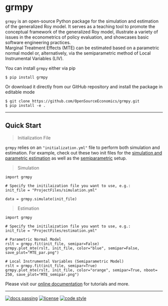 # grmpy

``grmpy``  is an open-source Python package for the simulation and estimation of the generalized Roy model. It serves as a teaching tool to promote the conceptual framework of the generalized Roy model, illustrate a variety of issues in the econometrics of policy evaluation, and showcases basic software engineering practices. <br>
Marginal Treatment Effects (MTE) can be estimated based on a parametric normal model or,
alternatively, via the semiparametric method of Local Instrumental Variables (LIV).

You can install ```grmpy``` either via pip

```
$ pip install grmpy
```
Or download it directly from our GitHub repository and install the package in editable mode

```
$ git clone https://github.com/OpenSourceEconomics/grmpy.git
$ pip install -e .
```

---
## Quick Start
> Initialization File

```grmpy``` relies on an ```"initialization.yml"``` file to perform both simulation and estimation.
For example, check out these two init files for the 
[simulation and parametric estimation](https://github.com/OpenSourceEconomics/grmpy/blob/master/promotion/grmpy_tutorial_notebook/files/tutorial.grmpy.yml) as well as 
the [semiparametric](https://github.com/OpenSourceEconomics/grmpy/blob/master/promotion/grmpy_tutorial_notebook/files/tutorial_semipar.yml) setup.

> Simulation
```
import grmpy

# Specify the initilaization file you want to use, e.g.:
init_file = "ProjectFiles/simulation.yml"

data = grmpy.simulate(init_file)
```
> Estimation

```
import grmpy

# Specify the initilaization file you want to use, e.g.:
init_file = "ProjectFiles/estimation.yml"

# Parametric Normal Model
rslt = grmpy.fit(init_file, semipar=False)
grmpy.plot_mte(rslt, init_file, color="blue", semipar=False, save_plot="MTE_par.png")

# Local Instrumental Variables (Semiparametric Model)
rslt = grmpy.fit(init_file, semipar=True)
grmpy.plot_mte(rslt, init_file, color="orange", semipar=True, nboot= 250, save_plot="MTE_semipar.png")
```

Please visit our [online documentation](http://grmpy.readthedocs.io/) for tutorials and more.

-----
[![docs passing](https://travis-ci.org/OpenSourceEconomics/grmpy.svg?branch=master)]()
[![license](https://img.shields.io/github/license/mashape/apistatus.svg?maxAge=2592000)]()
[![code style](https://img.shields.io/badge/code%20style-black-000000.svg)](https://github.com/python/black)

